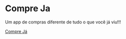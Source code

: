 # Compre Ja
 Um app de compras diferente de tudo o que você já viu!!!

[Compre Já](imagens/capa.png)
